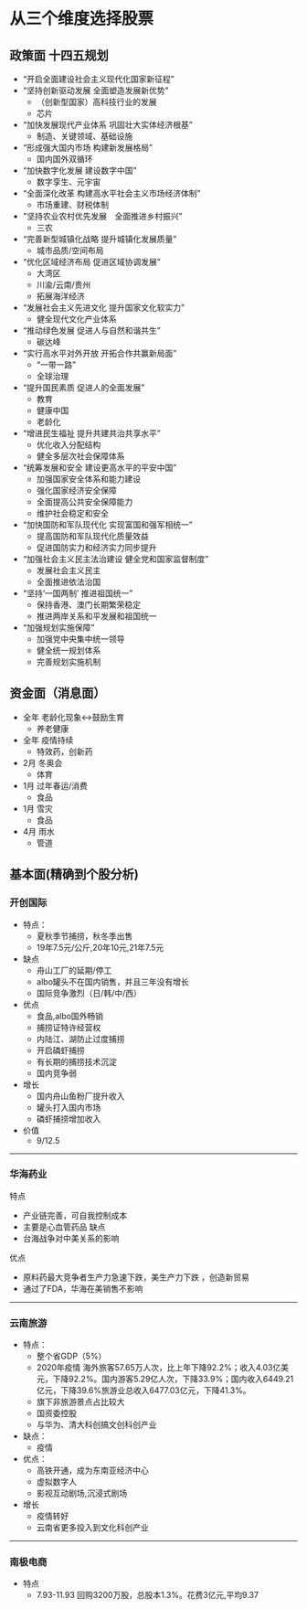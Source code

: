# 从三个维度选择股票
## 政策面 十四五规划
* “开启全面建设社会主义现代化国家新征程”
* “坚持创新驱动发展 全面塑造发展新优势”
    - （创新型国家）高科技行业的发展 
    - 芯片
* “加快发展现代产业体系 巩固壮大实体经济根基”
    - 制造、关键领域、基础设施
* “形成强大国内市场 构建新发展格局”
    - 国内国外双循环
* “加快数字化发展 建设数字中国”
    - 数字孪生、元宇宙
* “全面深化改革 构建高水平社会主义市场经济体制”
    - 市场重建、财税体制
* "坚持农业农村优先发展　全面推进乡村振兴"
    - 三农
* “完善新型城镇化战略 提升城镇化发展质量”
    - 城市品质/空间布局
* “优化区域经济布局 促进区域协调发展”
    - 大湾区
    - 川渝/云南/贵州
    - 拓展海洋经济
* “发展社会主义先进文化 提升国家文化软实力”
    - 健全现代文化产业体系
* “推动绿色发展 促进人与自然和谐共生”
    - 碳达峰
* “实行高水平对外开放 开拓合作共赢新局面”
    - “一带一路”
    - 全球治理
* “提升国民素质 促进人的全面发展”
    - 教育
    - 健康中国
    - 老龄化
* “增进民生福祉 提升共建共治共享水平”
    - 优化收入分配结构
    - 健全多层次社会保障体系
* “统筹发展和安全 建设更高水平的平安中国”
    - 加强国家安全体系和能力建设
    - 强化国家经济安全保障
    - 全面提高公共安全保障能力
    - 维护社会稳定和安全
* “加快国防和军队现代化 实现富国和强军相统一”
    - 提高国防和军队现代化质量效益
    - 促进国防实力和经济实力同步提升
* “加强社会主义民主法治建设 健全党和国家监督制度”
    - 发展社会主义民主
    - 全面推进依法治国
* “坚持‘一国两制’ 推进祖国统一”
    - 保持香港、澳门长期繁荣稳定
    - 推进两岸关系和平发展和祖国统一
* “加强规划实施保障”
    - 加强党中央集中统一领导
    - 健全统一规划体系
    - 完善规划实施机制
## 资金面（消息面）
* 全年 老龄化现象<->鼓励生育
    - 养老健康
* 全年 疫情持续
    - 特效药，创新药
* 2月 冬奥会
    - 体育
* 1月 过年春运/消费 
    - 食品
* 1月 雪灾
    - 食品
* 4月 雨水
    - 管道   
## 基本面(精确到个股分析)
### 开创国际
- 特点：
    * 夏秋季节捕捞，秋冬季出售
    * 19年7.5元/公斤,20年10元,21年7.5元
- 缺点
    * 舟山工厂的延期/停工
    * albo罐头不在国内销售，并且三年没有增长
    * 国际竞争激烈（日/韩/中/西）
- 优点
    * 食品,albo国外畅销
    * 捕捞证特许经营权
    * 内陆江、湖防止过度捕捞
    * 开启磷虾捕捞
    * 有长期的捕捞技术沉淀
    * 国内竞争弱
- 增长
    * 国内舟山鱼粉厂提升收入
    * 罐头打入国内市场
    * 磷虾捕捞增加收入
- 价值
    * 9/12.5

--------
### 华海药业
特点
* 产业链完善，可自我控制成本
* 主要是心血管药品
缺点
* 台海战争对中美关系的影响

优点
* 原料药最大竞争者生产力急速下跌，美生产力下跌 ，创造新贸易
* 通过了FDA，华海在美销售不影响
--------------------
### 云南旅游
- 特点：
    * 整个省GDP（5%）
    * 2020年疫情 海外旅客57.65万人次，比上年下降92.2%；收入4.03亿美元，下降92.2%。国内游客5.29亿人次，下降33.9%；国内收入6449.21亿元，下降39.6%旅游业总收入6477.03亿元，下降41.3%。
    * 旗下非旅游景点占比较大
    * 国资委控股
    * 与华为、清大科创搞文创科创产业
- 缺点：
    * 疫情
- 优点：
    * 高铁开通，成为东南亚经济中心
    * 虚拟数字人
    * 影视互动剧场,沉浸式剧场
- 增长
    * 疫情转好
    * 云南省更多投入到文化科创产业
-----------------------------
### 南极电商
- 特点
    * 7.93-11.93 回购3200万股，总股本1.3%。花费3亿元,平均9.37

